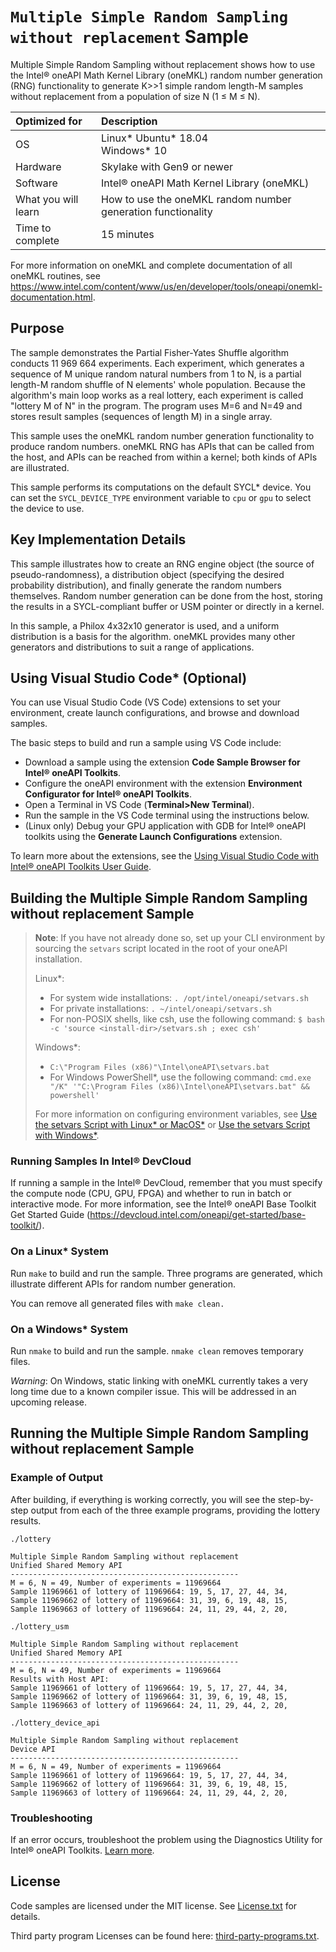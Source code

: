 # `Multiple Simple Random Sampling without replacement` Sample

Multiple Simple Random Sampling without replacement shows how to use the Intel® oneAPI Math Kernel Library (oneMKL) random number generation (RNG) functionality to generate K>>1 simple random length-M samples without replacement from a population of size N (1 ≤ M ≤ N).

| Optimized for       | Description
|:---                 |:---
| OS                  | Linux* Ubuntu* 18.04 <br> Windows* 10
| Hardware            | Skylake with Gen9 or newer
| Software            | Intel® oneAPI Math Kernel Library (oneMKL)
| What you will learn | How to use the oneMKL random number generation functionality
| Time to complete    | 15 minutes

For more information on oneMKL and complete documentation of all oneMKL routines, see https://www.intel.com/content/www/us/en/developer/tools/oneapi/onemkl-documentation.html.

## Purpose

The sample demonstrates the Partial Fisher-Yates Shuffle algorithm conducts 11 969 664 experiments. Each experiment, which generates a sequence of M unique random natural numbers from 1 to N, is a partial length-M random shuffle of N elements' whole population. Because the algorithm's main loop works as a real lottery, each experiment is called "lottery M of N" in the program.
The program uses M=6 and N=49 and stores result samples (sequences of length M) in a single array.

This sample uses the oneMKL random number generation functionality to produce random numbers. oneMKL RNG has APIs that can be called from the host, and APIs can be reached from within a kernel; both kinds of APIs are illustrated.

This sample performs its computations on the default SYCL* device. You can set the `SYCL_DEVICE_TYPE` environment variable to `cpu` or `gpu` to select the device to use.


## Key Implementation Details

This sample illustrates how to create an RNG engine object (the source of pseudo-randomness), a distribution object (specifying the desired probability distribution), and finally generate the random numbers themselves. Random number generation can be done from the host, storing the results in a SYCL-compliant buffer or USM pointer or directly in a kernel.

In this sample, a Philox 4x32x10 generator is used, and a uniform distribution is a basis for the algorithm. oneMKL provides many other generators and distributions to suit a range of applications.

## Using Visual Studio Code* (Optional)

You can use Visual Studio Code (VS Code) extensions to set your environment, create launch configurations,
and browse and download samples.

The basic steps to build and run a sample using VS Code include:
 - Download a sample using the extension **Code Sample Browser for Intel® oneAPI Toolkits**.
 - Configure the oneAPI environment with the extension **Environment Configurator for Intel® oneAPI Toolkits**.
 - Open a Terminal in VS Code (**Terminal>New Terminal**).
 - Run the sample in the VS Code terminal using the instructions below.
 - (Linux only) Debug your GPU application with GDB for Intel® oneAPI toolkits using the **Generate Launch Configurations** extension.

To learn more about the extensions, see the
[Using Visual Studio Code with Intel® oneAPI Toolkits User Guide](https://www.intel.com/content/www/us/en/develop/documentation/using-vs-code-with-intel-oneapi/top.html).

## Building the Multiple Simple Random Sampling without replacement Sample
> **Note**: If you have not already done so, set up your CLI
> environment by sourcing  the `setvars` script located in
> the root of your oneAPI installation.
>
> Linux*:
> - For system wide installations: `. /opt/intel/oneapi/setvars.sh`
> - For private installations: `. ~/intel/oneapi/setvars.sh`
> - For non-POSIX shells, like csh, use the following command: `$ bash -c 'source <install-dir>/setvars.sh ; exec csh'`
>
> Windows*:
> - `C:\"Program Files (x86)"\Intel\oneAPI\setvars.bat`
> - For Windows PowerShell*, use the following command: `cmd.exe "/K" '"C:\Program Files (x86)\Intel\oneAPI\setvars.bat" && powershell'`
>
> For more information on configuring environment variables, see [Use the setvars Script with Linux* or MacOS*](https://www.intel.com/content/www/us/en/develop/documentation/oneapi-programming-guide/top/oneapi-development-environment-setup/use-the-setvars-script-with-linux-or-macos.html) or [Use the setvars Script with Windows*](https://www.intel.com/content/www/us/en/develop/documentation/oneapi-programming-guide/top/oneapi-development-environment-setup/use-the-setvars-script-with-windows.html).


### Running Samples In Intel® DevCloud
If running a sample in the Intel® DevCloud, remember that you must specify the compute node (CPU, GPU, FPGA) and whether to run in batch or interactive mode. For more information, see the Intel® oneAPI Base Toolkit Get Started Guide (https://devcloud.intel.com/oneapi/get-started/base-toolkit/).


### On a Linux* System
Run `make` to build and run the sample. Three programs are generated, which illustrate different APIs for random number generation.

You can remove all generated files with `make clean.`

### On a Windows* System
Run `nmake` to build and run the sample. `nmake clean` removes temporary files.

*Warning*: On Windows, static linking with oneMKL currently takes a very long time due to a known compiler issue. This will be addressed in an upcoming release.

## Running the Multiple Simple Random Sampling without replacement Sample

### Example of Output
After building, if everything is working correctly, you will see the step-by-step output from each of the three example programs, providing the lottery results.
```
./lottery

Multiple Simple Random Sampling without replacement
Unified Shared Memory API
---------------------------------------------------
M = 6, N = 49, Number of experiments = 11969664
Sample 11969661 of lottery of 11969664: 19, 5, 17, 27, 44, 34,
Sample 11969662 of lottery of 11969664: 31, 39, 6, 19, 48, 15,
Sample 11969663 of lottery of 11969664: 24, 11, 29, 44, 2, 20,

./lottery_usm

Multiple Simple Random Sampling without replacement
Unified Shared Memory API
---------------------------------------------------
M = 6, N = 49, Number of experiments = 11969664
Results with Host API:
Sample 11969661 of lottery of 11969664: 19, 5, 17, 27, 44, 34,
Sample 11969662 of lottery of 11969664: 31, 39, 6, 19, 48, 15,
Sample 11969663 of lottery of 11969664: 24, 11, 29, 44, 2, 20,

./lottery_device_api

Multiple Simple Random Sampling without replacement
Device API
---------------------------------------------------
M = 6, N = 49, Number of experiments = 11969664
Sample 11969661 of lottery of 11969664: 19, 5, 17, 27, 44, 34,
Sample 11969662 of lottery of 11969664: 31, 39, 6, 19, 48, 15,
Sample 11969663 of lottery of 11969664: 24, 11, 29, 44, 2, 20,
```

### Troubleshooting
If an error occurs, troubleshoot the problem using the Diagnostics Utility for Intel® oneAPI Toolkits.
[Learn more](https://www.intel.com/content/www/us/en/develop/documentation/diagnostic-utility-user-guide/top.html).

## License
Code samples are licensed under the MIT license. See
[License.txt](https://github.com/oneapi-src/oneAPI-samples/blob/master/License.txt) for details.

Third party program Licenses can be found here: [third-party-programs.txt](https://github.com/oneapi-src/oneAPI-samples/blob/master/third-party-programs.txt).